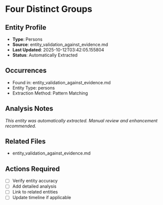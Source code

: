 # Four Distinct Groups

## Entity Profile
- **Type**: Persons
- **Source**: entity_validation_against_evidence.md
- **Last Updated**: 2025-10-12T03:42:05.155804
- **Status**: Automatically Extracted

## Occurrences
- Found in: entity_validation_against_evidence.md
- Entity Type: persons
- Extraction Method: Pattern Matching

## Analysis Notes
*This entity was automatically extracted. Manual review and enhancement recommended.*

## Related Files
- entity_validation_against_evidence.md

## Actions Required
- [ ] Verify entity accuracy
- [ ] Add detailed analysis
- [ ] Link to related entities
- [ ] Update timeline if applicable
